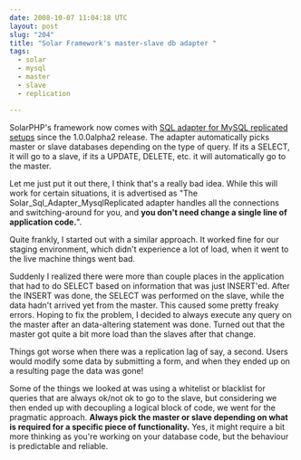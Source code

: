 ```yaml
---
date: 2008-10-07 11:04:18 UTC
layout: post
slug: "204"
title: "Solar Framework's master-slave db adapter "
tags:
  - solar
  - mysql
  - master
  - slave
  - replication

---
```

<p>SolarPHP's framework now comes with <a href="http://solarphp.com/blog/read/19-adapter-for-master-slave-my-sql-setups">SQL adapter for MySQL replicated setups</a> since the 1.0.0alpha2 release. The adapter automatically picks master or slave databases depending on the type of query. If its a SELECT, it will go to a slave, if its a UPDATE, DELETE, etc. it will automatically go to the master.</p>

<p>Let me just put it out there, I think that's a really bad idea. While this will work for certain situations, it is advertised as "The Solar_Sql_Adapter_MysqlReplicated adapter handles all the connections and switching-around for you, and <b>you don't need change a single line of application code.</b>".</p>

<p>Quite frankly, I started out with a similar approach. It worked fine for our staging environment, which didn't experience a lot of load, when it went to the live machine things went bad.</p>

<p>Suddenly I realized there were more than couple places in the application that had to do SELECT based on information that was just INSERT'ed. After the INSERT was done, the SELECT was performed on the slave, while the data hadn't arrived yet from the master. This caused some pretty freaky errors. Hoping to fix the problem, I decided to always execute any query on the master after an data-altering statement was done. Turned out that the master got quite a bit more load than the slaves after that change.</p>

<p>Things got worse when there was a replication lag of say, a second. Users would modify some data by submitting a form, and when they ended up on a resulting page the data was gone!</p>

<p>Some of the things we looked at was using a whitelist or blacklist for queries that are always ok/not ok to go to the slave, but considering we then ended up with decoupling a logical block of code, we went for the pragmatic approach. <b>Always pick the master or slave depending on what is required for a specific piece of functionality.</b> Yes, it might require a bit more thinking as you're working on your database code, but the behaviour is predictable and reliable.</p>
